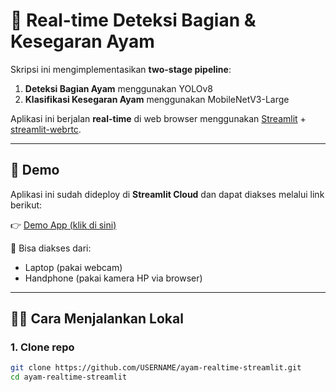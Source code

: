 # 🍗 Real-time Deteksi Bagian & Kesegaran Ayam

Skripsi ini mengimplementasikan **two-stage pipeline**:
1. **Deteksi Bagian Ayam** menggunakan YOLOv8
2. **Klasifikasi Kesegaran Ayam** menggunakan MobileNetV3-Large

Aplikasi ini berjalan **real-time** di web browser menggunakan [Streamlit](https://streamlit.io) + [streamlit-webrtc](https://github.com/whitphx/streamlit-webrtc).

---

## 🚀 Demo
Aplikasi ini sudah dideploy di **Streamlit Cloud** dan dapat diakses melalui link berikut:

👉 [Demo App (klik di sini)](https://ayam-realtime-streamlit.streamlit.app)

📱 Bisa diakses dari:
- Laptop (pakai webcam)
- Handphone (pakai kamera HP via browser)

---

## 🧑‍💻 Cara Menjalankan Lokal

### 1. Clone repo
```bash
git clone https://github.com/USERNAME/ayam-realtime-streamlit.git
cd ayam-realtime-streamlit
